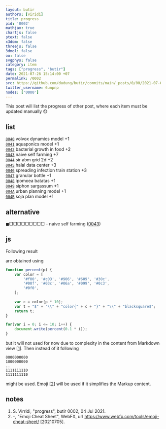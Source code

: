 ```yaml
---
layout: butir
authors: [viridi]
title: progress
pid: '0002'
mathjax: true
chartjs: false
ptext: false
x3dom: false
threejs: false
3dmol: false
oo: false
svgphys: false
category: item
tags: ["progress", "butir"]
date: 2021-07-26 15:14:00 +07
permalink: /0002
src: https://github.com/dudung/butir/commits/main/_posts/0/00/2021-07-02-progress.md
twitter_username: 6unpnp
nodes: ['0000']
---
```

This post will list the progress of other post, where each item must be updated manually :sweat:

## list
[`0040`](0040) volvox dynamics model +1 \
[`0041`](0041) aquaponics model +1 \
[`0042`](0042) bacterial growth in food +2 \
[`0043`](0043) naive self farming +7 \
[`0044`](0044) sir abm grid 2d +2 \
[`0045`](0045) halal data center +3 \
[`0046`](0046) spreading infection train station +3 \
[`0047`](0047) granular bottle +1 \
[`0048`](0048) ipomoea batatas +1 \
[`0049`](0049) siphon sargassum +1 \
[`004A`](004A) urban planning model +1 \
[`004B`](004B) soja plan model +1

## alternative
$\blacksquare\Box\Box\Box\Box\Box\Box\Box\Box\Box$ - naive self farming ([0043](0043)) <br>



## js
Following result

<script>
function percent(p) {
	var color = [
		'#f00', '#c03', '#906', '#609', '#30c',
		'#00f', '#03c', '#06a', '#099', '#0c3',
		'#0f0',
	];
	
	var c = color[p * 10];
	var t = "$" + "\\" + "color{" + c + "}" + "\\" + "blacksquare$";
	return t;
}
for(var i = 0; i <= 10; i++) {
	document.write(percent(0.1 * i));
}
</script>

are obtained using

```javascript
function percent(p) {
	var color = [
		'#f00', '#c03', '#906', '#609', '#30c',
		'#00f', '#03c', '#06a', '#099', '#0c3',
		'#0f0',
	];
	
	var c = color[p * 10];
	var t = "$" + "\\" + "color{" + c + "}" + "\\" + "blacksquare$";
	return t;
}

for(var i = 0; i <= 10; i++) {
	document.write(percent(0.1 * i));
}
```

but it will not used for now due to complexity in the content from Markdown view [[1](#r01)]. Then instead of it following

```
0000000000
1000000000
..
1111111110
1111111110
```

might be used. Emoji [[2](#r02)] will be used if it simplifies the Markup content. 


## notes
1. <a name=r01></a>S. Virridi, "progress", butir 0002, 04 Jul 2021.
2. <a name=r02></a>-, "Emoji Cheat Sheet", WebFX, url <https://www.webfx.com/tools/emoji-cheat-sheet/> [20210705].
